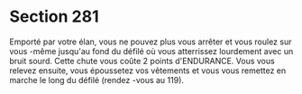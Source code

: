 # Section 281

Emporté par votre élan, vous ne pouvez plus vous arrêter et vous
roulez sur vous -même jusqu'au fond du défilé où vous atterrissez
lourdement avec un bruit sourd. Cette chute vous coûte 2 points
d'ENDURANCE. Vous vous relevez ensuite, vous époussetez vos
vêtements et vous vous remettez en marche le long du défilé
(rendez -vous au  119).